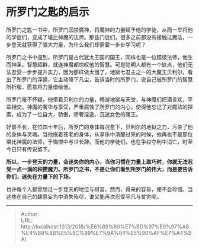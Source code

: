 # 所罗门之匙的启示


所罗门之匙一书中，所罗门囚禁魔神，将魔神的力量赋予他的学徒，从而一举将他的学徒们，变成了堪比神魔的法师。那些门徒们，很多之前都没有接触过魔法，一步登天就获得了强大力量，为什么我们却需要一步步学习呢？

所罗门之书中提到，所罗门是古代犹太王国的国王，同样也是一位超级法师，他生而神圣，智慧超群，就连神魔都惊叹他的智慧。可是聪明人都有一个缺点，他们无法忍受一步步提升实力，因为那样做太慢了。地狱七君主之一的大魔王贝利尔，看出了所罗门的浮躁，它主动降下凡尘，告诉当时的所罗门，说自己被所罗门的智慧所折服，愿意将力量借给他。

所罗门毫不怀疑，他带着贝利尔的力量，畅游地狱与天堂，与神魔们把酒言欢，平辈相交。神魔的奢华与享受，严重腐蚀了所罗门的内心，使得他忘记了对魔法的探索，成为了一位自大，骄傲，骄奢淫逸、沉迷女色的庸王。

好景不长，在位四十年后，所罗门的身体每况愈下，贝利尔的地狱之力，污染了他的身体与灵魂。当他拖着苍老的身体，从享乐中清醒过来的时候，他再也不是那位堪比神魔的法师，于悔恨中与世长辞。而他的学徒们，也在争权夺利中消亡，时至今日只有传说留下。

**所以，一步登天的力量，会迷失你的内心，当你习惯在力量上取巧时，你就无法忍受一点一滴的积攒魔力。所罗门之书，不是让你们看到所罗门的伟大，而是要告诉你们，迷失在力量下的下场。**

也许每个人都曾想过一步登天的地位与财富，然而，得来的容易，便不会珍惜。当这些在自己的肆意妄为中消失殆尽，谁又能再次忍受平凡与贫穷呢。


---

> Author:   
> URL: http://localhost:1313/2018/%E6%89%80%E7%BD%97%E9%97%A8%E4%B9%8B%E5%8C%99%E7%9A%84%E5%90%AF%E7%A4%BA/  

